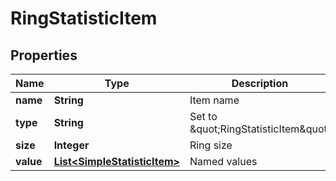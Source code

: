 

# RingStatisticItem

## Properties

Name | Type | Description | Notes
------------ | ------------- | ------------- | -------------
**name** | **String** | Item name |  [optional]
**type** | **String** | Set to \&quot;RingStatisticItem\&quot; |  [optional]
**size** | **Integer** | Ring size |  [optional]
**value** | [**List&lt;SimpleStatisticItem&gt;**](SimpleStatisticItem.md) | Named values |  [optional]



